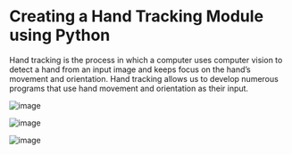 # Creating a Hand Tracking Module using Python

Hand tracking is the process in which a computer uses computer vision to detect a hand from an input image and keeps focus on the hand’s movement and orientation. Hand tracking allows us to develop numerous programs that use hand movement and orientation as their input.



![image](https://user-images.githubusercontent.com/106056503/181789639-58e1e2f7-44c4-4e10-9755-1e125f1d024c.png)

![image](https://user-images.githubusercontent.com/106056503/181789888-6dc22ed3-a167-485b-91d0-0f8c64278f78.png)


![image](https://user-images.githubusercontent.com/106056503/181789078-c591eafa-1145-43e3-9c69-63d59f463468.png)

